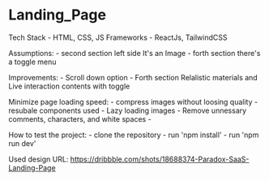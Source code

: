 # Landing_Page
 
Tech Stack - HTML, CSS, JS
Frameworks - ReactJs, TailwindCSS

Assumptions:
    - second section left side It's an Image
    - forth section there's a toggle menu

Improvements:
    - Scroll down option
    - Forth section Relalistic materials and Live interaction contents with toggle

Minimize page loading speed:
    - compress images without loosing quality
    - resubale components used
    - Lazy loading images
    - Remove unnessary comments, characters, and white spaces
    - 

How to test the project:
    - clone the repository
    - run 'npm install'
    - run 'npm run dev'
  
Used design URL: https://dribbble.com/shots/18688374-Paradox-SaaS-Landing-Page